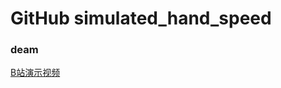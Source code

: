 # GitHub  simulated_hand_speed
### deam 
[B站演示视频](https://www.bilibili.com/video/BV15Q4y1S73d?share_source=copy_web)